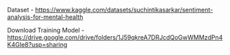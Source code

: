 Dataset - https://www.kaggle.com/datasets/suchintikasarkar/sentiment-analysis-for-mental-health




Download Training Model - https://drive.google.com/drive/folders/1J59qkreA7DRJcdQoGwWMMzdPn4K4GIe8?usp=sharing
